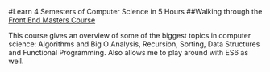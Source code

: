 #Learn 4 Semesters of Computer Science in 5 Hours
##Walking through the [Front End Masters Course](https://frontendmasters.com/courses/computer-science/)

This course gives an overview of some of the biggest topics in computer science:
Algorithms and Big O Analysis, Recursion, Sorting, Data Structures and Functional Programming. Also
allows me to play around with ES6 as well.
